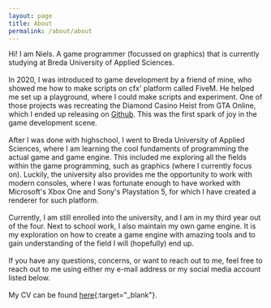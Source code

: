 ```yaml
---
layout: page
title: About
permalink: /about/about
---
```


Hi! I am Niels. A game programmer (focussed on graphics) that is currently studying at Breda University of Applied Sciences.
<br>
<br>
In 2020, I was introduced to game development by a friend of mine, who showed me how to make scripts on cfx' platform called FiveM. He helped me set up a playground, where I could make scripts and experiment. One of those projects was recreating the Diamond Casino Heist from GTA Online, which I ended up releasing on [Github](). This was the first spark of joy in the game development scene. 
<br>
<br>
After I was done with highschool, I went to Breda University of Applied Sciences, where I am learning the cool fundaments of programming the actual game and game engine. This included me exploring all the fields within the game programming, such as graphics (where I currently focus on). Luckily, the university also provides me the opportunity to work with modern consoles, where I was fortunate enough to have worked with Microsoft's Xbox One and Sony's Playstation 5, for which I have created a renderer for such platform. 
<br> 
<br> 
Currently, I am still enrolled into the university, and I am in my third year out of the four. Next to school work, I also maintain my own game engine. It is my exploration on how to create a game engine with amazing tools and to gain understanding of the field I will (hopefully) end up.
<br>
<br>
If you have any questions, concerns, or want to reach out to me, feel free to reach out to me using either my e-mail address or my social media account listed below.
<br>
<br>
My CV can be found [here](../assets/CV-Niels-Jaspers.pdf){:target="_blank"}.